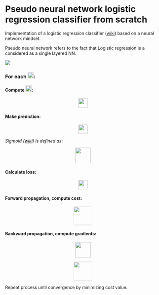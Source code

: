 
# Pseudo neural network logistic regression classifier from scratch

Implementation of a logistic regression classifier ([wiki](https://en.wikipedia.org/wiki/Logistic_regression)) based on a neural network mindset.

Pseudo neural network refers to the fact that Logistic regression is a considered as a single layered NN.

![](https://miro.medium.com/max/680/1*ZKLJUL36yQ9lc9Gkq1oISw.png)

### For each <img src="https://latex.codecogs.com/svg.latex?%5Cdpi%7B300%7D%20%24x%5E%7B%28i%29%7D%24" height="20">:

#### Compute <img src="https://latex.codecogs.com/svg.latex?%5Cdpi%7B300%7D%20%24a%5E%7B%28i%29%7D%24" height="20">![]():

<p align="center">
  <img src="https://latex.codecogs.com/svg.latex?%5Cdpi%7B300%7D%20%24%24z%5E%7B%28i%29%7D%20%3D%20w%5ET%20x%5E%7B%28i%29%7D%20&plus;%20b%20%5Ctag%7B1%7D%24%24" height="30">
</p>

#### Make prediction:
<p align="center">
  <img src="https://latex.codecogs.com/svg.latex?%5Cdpi%7B300%7D%20%24%24%5Chat%7By%7D%5E%7B%28i%29%7D%20%3D%20a%5E%7B%28i%29%7D%20%3D%20sigmoid%28z%5E%7B%28i%29%7D%29%5Ctag%7B2%7D%24%24" height="30">
</p>

*Sigmoid ([wiki](https://en.wikipedia.org/wiki/Sigmoid_function)) is defined as*:
<p align="center">
  <img src="https://latex.codecogs.com/svg.latex?%5Cdpi%7B300%7D%20%24%24sigmoid%28%20w%5ET%20x%20&plus;%20b%29%20%3D%20%5Cfrac%7B1%7D%7B1%20&plus;%20e%5E%7B-%28w%5ET%20x%20&plus;%20b%29%7D%7D%24%24" height="50">
</p>



#### Calculate loss:
 <p align="center">
	 <img src="https://latex.codecogs.com/svg.latex?%5Cdpi%7B300%7D%20%24%24%20%5Cmathcal%7BL%7D%28a%5E%7B%28i%29%7D%2C%20y%5E%7B%28i%29%7D%29%20%3D%20-%20y%5E%7B%28i%29%7D%20%5Clog%28a%5E%7B%28i%29%7D%29%20-%20%281-y%5E%7B%28i%29%7D%20%29%20%5Clog%281-a%5E%7B%28i%29%7D%29%5Ctag%7B3%7D%24%24" height="30">
 </p>


#### Forward propagation, compute cost:
<p align="center">
 <img src="https://latex.codecogs.com/svg.latex?%5Cdpi%7B300%7D%20%24%24%20J%20%3D%20%5Cfrac%7B1%7D%7Bm%7D%20%5Csum_%7Bi%3D1%7D%5Em%20%5Cmathcal%7BL%7D%28a%5E%7B%28i%29%7D%2C%20y%5E%7B%28i%29%7D%29%24%24" height="60">
</p>

#### Backward propagation, compute gradients:
<p align="center">
 <img src="https://latex.codecogs.com/svg.latex?%5Cdpi%7B300%7D%20%24%24%20%5Cfrac%7B%5Cpartial%20J%7D%7B%5Cpartial%20w%7D%20%3D%20%5Cfrac%7B1%7D%7Bm%7DX%28A-Y%29%5ET%24%24" height="50">
</p>
<p align="center">
 <img src="https://latex.codecogs.com/svg.latex?%5Cdpi%7B300%7D%20%24%24%20%5Cfrac%7B%5Cpartial%20J%7D%7B%5Cpartial%20b%7D%20%3D%20%5Cfrac%7B1%7D%7Bm%7D%20%5Csum_%7Bi%3D1%7D%5Em%20%28a%5E%7B%28i%29%7D-y%5E%7B%28i%29%7D%29%24%24" height="60">
</p>

Repeat process until convergence by minimizing cost value.
